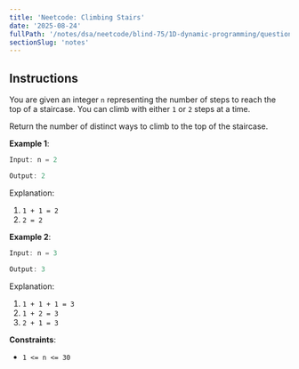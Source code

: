 ```yaml
---
title: 'Neetcode: Climbing Stairs'
date: '2025-08-24'
fullPath: '/notes/dsa/neetcode/blind-75/1D-dynamic-programming/question-01'
sectionSlug: 'notes'
---
```


## Instructions

You are given an integer `n` representing the number of steps to reach the top of a staircase. You can climb with either `1` or `2` steps at a time.

Return the number of distinct ways to climb to the top of the staircase.

**Example 1**:

```java
Input: n = 2

Output: 2
```

Explanation:

1. `1 + 1 = 2`
2. `2 = 2`

**Example 2**:

```java
Input: n = 3

Output: 3
```

Explanation:

1. `1 + 1 + 1 = 3`
2. `1 + 2 = 3`
3. `2 + 1 = 3`

**Constraints**:

- `1 <= n <= 30`
